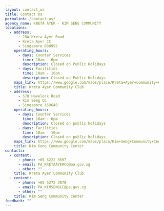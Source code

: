 ```yaml
---
layout: contact_us
title: Contact Us
permalink: /contact-us/
agency_name: KRETA AYER - KIM SENG COMMUNITY
locations:
  - address:
      - 28A Kreta Ayer Road
      - Kreta Ayer CC
      - Singapore 088995
    operating_hours:
      - days: Counter Services
        time: 10am - 6pm
        description: Closed on Public Holidays
      - days: Facilities
        time: 10am - 10pm
        description: Closed on Public Holidays
    maps_link: https://www.google.com/maps/place/Kreta+Ayer+Community+Club/@1.2809149,103.8402114,17z/data=!3m1!4b1!4m6!3m5!1s0x31da1972eb840acb:0xfd4a4679684dd0e0!8m2!3d1.2809149!4d103.8427863!16s%2Fg%2F1tkskws1?entry=ttu
    title: Kreta Ayer Community Club
  - address:
      - 570 Havelock Road
      - Kim Seng CC
      - Singapore 169640
    operating_hours:
      - days: Counter Services
        time: 10am - 6pm
        description: Closed on public holidays
      - days: Facilities
        time: 10am - 10pm
        description: Closed on public holidays
    maps_link: https://www.google.com/maps/place/Kim+Seng+Community+Centre/@1.2894666,103.8310287,17z/data=!3m2!4b1!5s0x31da19828c0bc385:0x3b9cf44623b05357!4m6!3m5!1s0x31da1982838beec7:0xfbcd62cdd9a157c!8m2!3d1.2894666!4d103.8310287!16s%2Fg%2F1tfvdqlk?entry=ttu
    title: Kim Seng Community Center
contacts:
  - content:
      - phone: +65 6222 3597
      - email: PA_KRETAAYERCC@pa.gov.sg
      - other: ""
    title: Kreta Ayer Community Club
  - content:
      - phone: +65 6272 3878
      - email: PA_KIMSENGCC@pa.gov.sg
      - other: ""
    title: Kim Seng Community Center
feedback: ""
---
```

